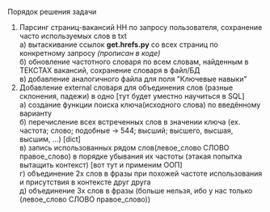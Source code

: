 Порядок решения задачи
1. Парсинг страниц-вакансий HH по запросу пользователя, сохранение часто используемых слов в txt  
    а) вытаскивание ссылок **get.hrefs.py** со всех страниц по конкретному запросу _(прописан в коде)_   
    б) обновление частотного словаря по всем словам, найденным в ТЕКСТАХ вакансий, сохранение словаря в файл/БД  
    в) добавление аналогичного файла для поля "Ключевые навыки"  
2. Добавление external словаря для объединения слов (разные склонения, падежи) в одно [тут будет уместно научиться в SQL]  
    а) создание функции поиска ключа(исходного слова) по введённому варианту  
    б) перечисление всех встреченных слов в значении ключа (ex. частота; слово; подобные → 544; высший; высшего, высшая, высшим, ...) [dict]  
    в) запись использованных рядом слов(левое_слово СЛОВО правое_слово) в порядке убывания их частоты (этакая попытка вытащить контекст) [вот тут и применим ООП]  
    г) объединение 2х слов в фразы при похожей частоте использования и присутствия в контексте друг друга  
    д) объединение 3х слов в фразы (больше нельзя, ибо у нас только (левое_слово СЛОВО правое_слово))  